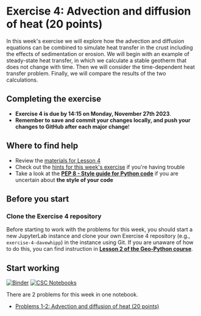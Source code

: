 # Exercise 4: Advection and diffusion of heat (20 points)

In this week's exercise we will explore how the advection and diffusion equations can be combined to simulate heat transfer in the crust including the effects of sedimentation or erosion. We will begin with an example of steady-state heat transfer, in which we calculate a stable geotherm that does not change with time. Then we will consider the time-dependent heat transfer problem. Finally, we will compare the results of the two calculations.

## Completing the exercise

- **Exercise 4 is due by 14:15 on Monday, November 27th 2023**.
- **Remember to save and commit your changes locally, and push your changes to GitHub after each major change**!

## Where to find help

- Review the [materials for Lesson 4](https://introqg-site.readthedocs.io/en/latest/lessons/L4/overview.html)
- Check out the [hints for this week's exercise](https://introqg-site.readthedocs.io/en/latest/lessons/L4/exercise-4.html#general-hints-for-exercise-4) if you're having trouble
- Take a look at the **[PEP 8 - Style guide for Python code](https://www.python.org/dev/peps/pep-0008/)** if you are uncertain about **the style of your code**

## Before you start

### Clone the Exercise 4 repository

Before starting to work with the problems for this week, you should start a new JupyterLab instance and clone your own Exercise 4 repository (e.g., `exercise-4-davewhipp`) in the instance using Git. If you are unaware of how to do this, you can find instruction in [**Lesson 2 of the Geo-Python course**](https://geo-python-site.readthedocs.io/en/latest/lessons/L2/git-basics.html#clone-a-repository-from-github).

## Start working

[![Binder](https://mybinder.org/badge.svg)](https://mybinder.org/v2/gh/introqg/notebooks/master?urlpath=lab)
[![CSC Notebooks](https://img.shields.io/badge/launch-CSC%20notebook-blue.svg)](https://notebooks.csc.fi/)

There are 2 problems for this week in one notebook.

- [Problems 1-2: Advection and diffusion of heat (20 points)](Exercise-4-problems-1-2.ipynb)